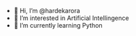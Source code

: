 - 👋 Hi, I’m @hardekarora
- 👀 I’m interested in Artificial Intellingence
- 🌱 I’m currently learning Python


<!---
hardekarora/hardekarora is a ✨ special ✨ repository because its `README.md` (this file) appears on your GitHub profile.
You can click the Preview link to take a look at your changes.
--->
